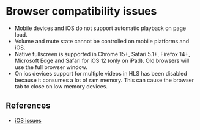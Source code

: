 ---
---

# Browser compatibility issues

- Mobile devices and iOS do not support automatic playback on page load.
- Volume and mute state cannot be controlled on mobile platforms and iOS.
- Native fullscreen is supported in Chrome 15+, Safari 5.1+, Firefox 14+, Microsoft Edge and Safari for iOS 12 (only on iPad). Old browsers will use the full browser window.
- On ios devices support for multiple videos in HLS has been disabled because it consumes a lot of ram memory. This can cause the browser tab to close on low memory devices.


## References

- [iOS issues](http://blog.millermedeiros.com/unsolved-html5-video-issues-on-ios/)
